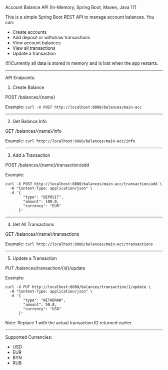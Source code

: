 Account Balance API (In-Memory, Spring Boot, Maven, Java 17)

This is a simple Spring Boot REST API to manage account balances.
You can:
- Create accounts
- Add deposit or withdraw transactions
- View account balances
- View all transactions
- Update a transaction

(!!)Currently all data is stored in memory and is lost when the app restarts.

---

API Endpoints:

1. Create Balance

POST /balances/{name}

Example:
`curl -X POST http://localhost:8080/balances/main-acc`

---

2. Get Balance Info

GET /balances/{name}/info

Example:
`curl http://localhost:8080/balances/main-acc/info`

---

3. Add a Transaction

POST /balances/{name}/transaction/add

Example:
```
curl -X POST http://localhost:8080/balances/main-acc/transaction/add \
  -H "Content-Type: application/json" \
  -d '{
        "type": "DEPOSIT",
        "amount": 100.0,
        "currency": "EUR"
      }'
```
---

4. Get All Transactions

GET /balances/{name}/transactions

Example:
`curl http://localhost:8080/balances/main-acc/transactions`

---

5. Update a Transaction

PUT /balances/transaction/{id}/update

Example:
```
curl -X PUT http://localhost:8080/balances/transaction/1/update \
  -H "Content-Type: application/json" \
  -d '{
        "type": "WITHDRAW",
        "amount": 50.0,
        "currency": "USD"
      }'
```
Note: Replace 1 with the actual transaction ID returned earlier.

---

Supported Currencies:
- USD
- EUR
- BYN
- RUB
